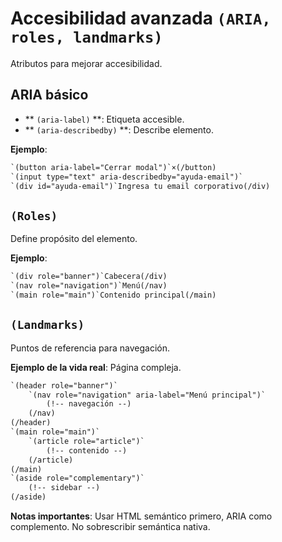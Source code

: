 # Accesibilidad avanzada `(ARIA, roles, landmarks)`

Atributos para mejorar accesibilidad.

## ARIA básico

- ** ``(aria-label)`` **: Etiqueta accesible.
- ** ``(aria-describedby)`` **: Describe elemento.

**Ejemplo**:

```html
`(button aria-label="Cerrar modal")`×(/button)
`(input type="text" aria-describedby="ayuda-email")`
`(div id="ayuda-email")`Ingresa tu email corporativo(/div)
```

## ``(Roles)``

Define propósito del elemento.

**Ejemplo**:

```html
`(div role="banner")`Cabecera(/div)
`(nav role="navigation")`Menú(/nav)
`(main role="main")`Contenido principal(/main)
```

## ``(Landmarks)``

Puntos de referencia para navegación.

**Ejemplo de la vida real**: Página compleja.

```html
`(header role="banner")`
    `(nav role="navigation" aria-label="Menú principal")`
        (!-- navegación --)
    (/nav)
(/header)
`(main role="main")`
    `(article role="article")`
        (!-- contenido --)
    (/article)
(/main)
`(aside role="complementary")`
    (!-- sidebar --)
(/aside)
```

**Notas importantes**: Usar HTML semántico primero, ARIA como complemento. No sobrescribir semántica nativa.